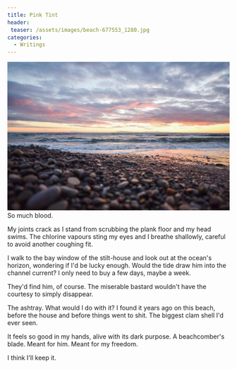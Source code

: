```yaml
---
title: Pink Tint
header:
 teaser: /assets/images/beach-677553_1280.jpg
categories:
  - Writings
---
```

<img src="/assets/images/beach-677553_1280.jpg">So much blood.

My joints crack as I stand from scrubbing the plank floor and my head swims. The chlorine vapours sting my eyes and I breathe shallowly, careful to avoid another coughing fit.

I walk to the bay window of the stilt-house and look out at the ocean's horizon, wondering if I'd be lucky enough. Would the tide draw him into the channel current? I only need to buy a few days, maybe a week.

They'd find him, of course. The miserable bastard wouldn't have the courtesy to simply disappear.

The ashtray. What would I do with it? I found it years ago on this beach, before the house and before things went to shit. The biggest clam shell I'd ever seen.

It feels so good in my hands, alive with its dark purpose. A beachcomber's blade. Meant for him. Meant for my freedom.

I think I'll keep it.
